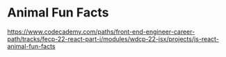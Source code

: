 # Animal Fun Facts

<https://www.codecademy.com/paths/front-end-engineer-career-path/tracks/fecp-22-react-part-i/modules/wdcp-22-jsx/projects/js-react-animal-fun-facts>
